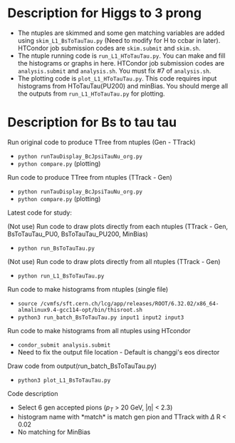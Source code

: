 # Description for Higgs to 3 prong
- The ntuples are skimmed and some gen matching variables are added using ```skim_L1_BsToTauTau.py``` (Need to modify for H to ccbar in later). HTCondor job submission codes are ```skim.submit``` and ```skim.sh```.
- The ntuple running code is ```run_L1_HToTauTau.py```. You can make and fill the histograms or graphs in here. HTCondor job submission codes are ```analysis.submit``` and ```analysis.sh```. You must fix #7 of ```analysis.sh```.
- The plotting code is ```plot_L1_HToTauTau.py```. This code requires input histograms from HToTauTau(PU200) and minBias. You should merge all the outputs from ```run_L1_HToTauTau.py``` for plotting.


# Description for Bs to tau tau
Run original code to produce TTree from ntuples (Gen - TTrack)
- ```python runTauDisplay_BcJpsiTauNu_org.py```
- ```python compare.py``` (plotting)

Run code to produce TTree from ntuples (TTrack - Gen)
- ```python runTauDisplay_BcJpsiTauNu_org.py```
- ```python compare.py``` (plotting)


Latest code for study:

(Not use) Run code to draw plots directly from each ntuples (TTrack - Gen, BsToTauTau_PU0, BsToTauTau_PU200, MinBias)
- ```python run_BsToTauTau.py```

(Not use) Run code to draw plots directly from all ntuples (TTrack - Gen)
- ```python run_L1_BsToTauTau.py```

Run code to make histograms from ntuples (single file)
- ```source /cvmfs/sft.cern.ch/lcg/app/releases/ROOT/6.32.02/x86_64-almalinux9.4-gcc114-opt/bin/thisroot.sh```
- ```python3 run_batch_BsToTauTau.py input1 input2 input3```

Run code to make histograms from all ntuples using HTcondor
- ```condor_submit analysis.submit```
- Need to fix the output file location - Default is changgi's eos director

Draw code from output(run_batch_BsToTauTau.py) 
- ```python3 plot_L1_BsToTauTau.py```

Code description
- Select 6 gen accepted pions ($p_T$ > 20 GeV, $|\eta|$ < 2.3)
- histogram name with \*match* is match gen pion and TTrack with $\Delta$ R < 0.02
- No matching for MinBias
